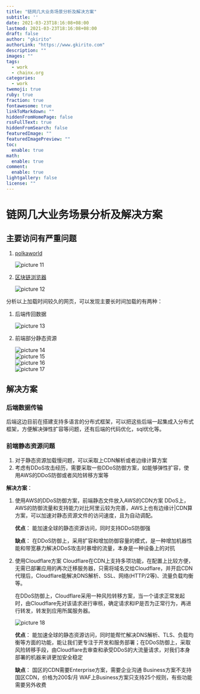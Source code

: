 ```yaml
---
title: "链网几大业务场景分析及解决方案"
subtitle: ''
date: 2021-03-23T18:16:08+08:00
lastmod: 2021-03-23T18:16:08+08:00
draft: false
author: "gkirito"
authorLink: "https://www.gkirito.com"
description: ""
images: ""
tags: 
  - work
  - chainx.org
categories: 
  - work
twemoji: true
ruby: true
fraction: true
fontawesome: true
linkToMarkdown: ""
hiddenFromHomePage: false
rssFullText: true
hiddenFromSearch: false
featuredImage: ""
featuredImagePreview: ""
toc:
  enable: true
math:
  enable: true
comment:
  enable: true
lightgallery: false
license: ""
---
```


# 链网几大业务场景分析及解决方案

## 主要访问有严重问题
1. [polkaworld](https://polkaworld.org)

    ![picture 11](https://libget.com/gkirito/blog/image/2021/image-20210305ZJP9R1fZ%402x.png)  


2. [区块链浏览器](https://scan.chainx.org)

    ![picture 12](https://libget.com/gkirito/blog/image/2021/image-202103059Ma04QVF%402x.png)  

分析以上加载时间较久的网页，可以发现主要长时间加载的有两种：

1. 后端传回数据
   
    ![picture 13](https://libget.com/gkirito/blog/image/2021/image-20210305JtKEAGFz%402x.png)  

2. 前端部分静态资源

    ![picture 14](https://libget.com/gkirito/blog/image/2021/image-20210305WVZpRgsN%402x.png)  
    ![picture 15](https://libget.com/gkirito/blog/image/2021/image-20210305ECIXCucT%402x.png)  
    ![picture 16](https://libget.com/gkirito/blog/image/2021/image-20210305KYaWb0fp%402x.png)  
    ![picture 17](https://libget.com/gkirito/blog/image/2021/image-20210305zQ99W60n%402x.png)  


## 解决方案
### 后端数据传输

后端这边目前在搭建支持多语言的分布式框架，可以把这些后端一起集成入分布式框架，方便解决弹性扩容等问题，还有后端的代码优化，sql优化等。

### 前端静态资源问题
1. 对于静态资源加载慢问题，可以采取上CDN解析或者边缘计算方案
2. 考虑有DDoS攻击经历，需要采取一些DDoS防御方案，如能够弹性扩容，使用AWS的DDoS防御或者风险转移方案等
   
**解决方案**：  
1. 使用AWS的DDoS防御方案，前端静态文件放入AWS的CDN方案
   DDoS上，AWS的防御流量和支持能力对比阿里云较为完善，AWS上也有边缘计|CDN算方案，可以加速对静态资源文件的访问速度，且为自动调配。

   **优点**：
   能加速全球的静态资源访问，同时支持DDoS防御强

   **缺点**：
   在DDoS防御上，采用扩容和增加防御容量的模式，是一种增加机器性能和带宽暴力解决DDoS攻击时暴增的流量，本身是一种设备上的对抗

2. 使用Cloudflare方案
   Cloudflare在CDN上支持多项功能，在配置上比较方便，无需已部署应用的再次迁移服务器，只需将域名交给Cloudflare，并开启CDN代理后，Cloudflare能解决DNS解析、SSL、网络(HTTP/2等)、流量负载均衡等。  
   
   在DDoS防御上，Cloudflare采用一种风险转移方案，当一个请求正常发起时，由Cloudflare先对该请求进行审核，确定请求和IP是否为正常行为，再进行转发，转发到应用所属服务器。
   
   ![picture 18](https://libget.com/gkirito/blog/image/2021/image-202103052Amoqrhl%402x.png)  


   **优点**：
   能加速全球的静态资源访问，同时能帮忙解决DNS解析、TLS、负载均衡等方面的功能，能让我们更专注于开发和服务部署；在DDoS防御上，采取风险转移手段，由Cloudflare去审查和承受DDoS的大流量请求，对我们本身部署的机器来讲更加安全稳定

   **缺点**：
   国区的CDN需要Enterprise方案，需要企业沟通
   Business方案不支持国区CDN，价格为200$/月
   WAF上Business方案只支持25个规则，有些功能需要另外收费


